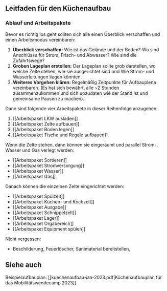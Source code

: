 ## Leitfaden für den Küchenaufbau

### Ablauf und Arbeitspakete
Bevor es richtig los geht sollten sich alle einen Überblick verschaffen und einen Arbeitsmodus vereinbaren:
1. **Überblick verschaffen:** Wie ist das Gelände und der Boden? Wo sind Anschlüsse für Strom, Frisch- und Abwasser? Wie sind die Zufahrtswege?
2. **Groben Lageplan erstellen:** Der Lageplan sollte grob darstellen, wo welche Zelte stehen, wie sie ausgerichtet sind und Wie Strom- und Wasserleitungen liegen könnten.
3. **Weiteres Vorgehen klären:** Regelmäßig Zeitpunkte für Aufbauplena vereinbaren. (Es hat sich bewährt, alle ~2 Stunden zusammenzukommen und sich upzudaten wie der Stand ist und gemeinsame Pausen zu machen). 

Dann sind folgende vier Arbeitspakete in dieser Reihenfolge anzugehen:
1. [[Arbeitspaket LKW ausladen]]
2. [[Arbeitspaket Zelte aufbauen]]
3. [[Arbeitspaket Boden legen]]
4. [[Arbeitspaket Tische und Regale aufbauen]]

Wenn die Zelte stehen, dann können sie eingeräumt und parallel Strom-, Wasser und Gas verlegt werden:
- [[Arbeitspaket Sortieren]]
- [[Arbeitspaket Stromversorgung]]
- [[Arbeitspaket Wasser]]
- [[Arbeitspaket Gas]]

Danach können die einzelnen Zelte eingerichtet werden:
- [[Arbeitspaket Spülzelt]]
- [[Arbeitspaket Küchen- und Kochzelt]]
- [[Arbeitspaket Ausgabe]]
- [[Arbeitspaket Schnippelzelt]]
- [[Arbeitspaket Lager]]
- [[Arbeitspaket Orgabereich]]
-  [[Arbeitspaket Equipment spülen]]

Nicht vergessen:
- Beschilderung, Feuerlöscher, Sanimaterial bereitstellen, 

## Siehe auch

Beispielaufbauplan: [[kuechenaufbau-iaa-2023.pdf|Küchenaufbauplan für das Mobilitätswendecamp 2023]]
